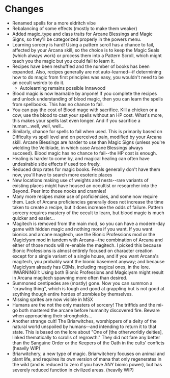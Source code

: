 # Changes

- Renamed spells for a more eldritch vibe
- Rebalancing of some effects (mostly to make them weaker)
- Added magic_type and class traits for Arcane Blessings and Magic Signs, so they'll be categorized properly in the powers menu.
- Learning sorcery is hard! Using a pattern scroll has a chance to fail, affected by your Arcana skill, so the choice is to keep the Magic Seals (which always work) or process them into a Pattern Scroll, which might teach you the magic but you could fail to learn it.
- Recipes have been reshuffled and the number of books has been expanded. Also, recipes generally are not auto-learned--if determining how to do magic from first principles was easy, you wouldn't need to be an occult weirdo to do it. 
  - Autolearning remains possible Innawood
- Blood magic is now learnable by anyone! If you complete the recipes and unlock understanding of blood magic, then you can learn the spells from spellbooks. This has no chance to fail. 
- You can pay the cost of Blood mage with sacrifice. Kill a chicken or a cow, use the blood to cast your spells without an HP cost. What's more, this makes your spells last even longer. And if you sacrifice a human...well, well, well...
- Similarly, chance for spells to fail when used.  This is primarily based on Difficulty vs spell level and on perceived pain, modified by your Arcana skill.  Arcane Blessings are harder to use than Magic Signs (unless you're wielding the Veilblade, in which case Arcane Blessings always succeed). Blood magic has no chance to fail--the HP cost is enough.
- Healing is harder to come by, and magical healing can often have undesirable side effects if used too freely.
- Reduced drop rates for magic books. Ferals generally don't have them now, you'll have to search more esoteric places
- New locations making use of weights and nests--rare variants of existing places might have housed an occultist or researcher into the Beyond. Peer into those nooks and crannies!
- Many more recipes make use of proficiencies, and some now require them. Lack of Arcana proficiencies generally does not increase the time taken to create a recipe, but it does increase the odds of failure.  Pattern sorcery requires mastery of the occult to learn, but blood magic is much quicker and easier...
- Magitech is removed from the main mod, so you can have a modern-day game with hidden magic and nothing more if you want. If you want bionics and arcane magitech, use the Bionic Professions mod or the Magiclysm mod in tandem with Arcana--the combination of Arcana and either of those mods will re-enable the magitech. I picked this because Bionic Professions is almost entirely focused on character creation except for a single variant of a single house, and if you want Arcana's magitech, you probably want the bionic basement anyway; and because Magiclysm already has CBMs, including magical ones, in the lore. !!WARNING!!: Using both Bionic Professions and Magiclysm might result in Arcana magitech spawning more often than desired.
- Summoned centipedes are (mostly) gone. Now you can summon a "crawling thing", which is tough and good at grappling but is not good at scything though entire hordes of zombies by themselves.
- Missing sprites are now visible in MSX
- Humans are the not the only masters of sorcery! The triffids and the mi-go both mastered the arcane before humanity discovered fire. Beware when approaching their strongholds...
- Another strange cult! The Briarwitches, worshippers of a deity of the natural world unspoiled by humans--and intending to return it to that state.  This is based on the lore about "One of [the otherworldly deities], linked thematically to scrolls of regrowth."  They did not fare any better than the Sanguine Order or the Keepers of the Oath in the cults' conficts (heavily WIP)
- Briarwitchery, a new type of magic. Briarwitchery focuses on animal and plant life, and requires its own version of mana that only regenerates in the wild (and is reduced to zero if you have ANY bionic power), but has severely reduced function in civilized areas. (heavily WIP)